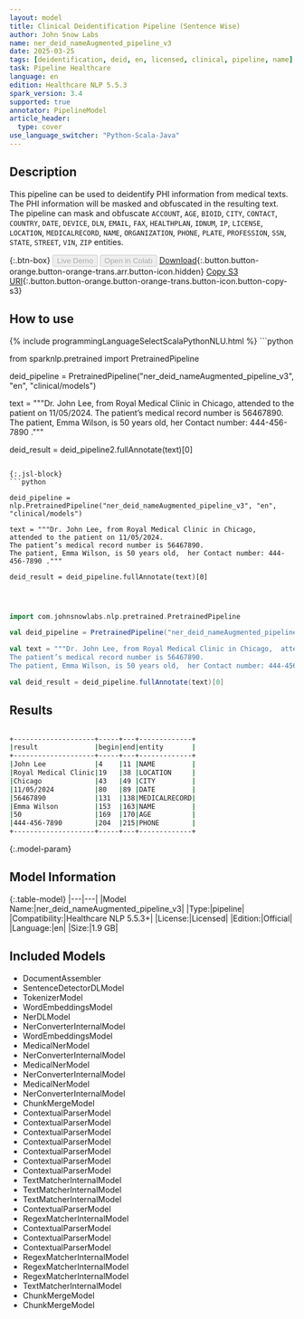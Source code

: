 ```yaml
---
layout: model
title: Clinical Deidentification Pipeline (Sentence Wise)
author: John Snow Labs
name: ner_deid_nameAugmented_pipeline_v3
date: 2025-03-25
tags: [deidentification, deid, en, licensed, clinical, pipeline, name]
task: Pipeline Healthcare
language: en
edition: Healthcare NLP 5.5.3
spark_version: 3.4
supported: true
annotator: PipelineModel
article_header:
  type: cover
use_language_switcher: "Python-Scala-Java"
---
```


## Description

This pipeline can be used to deidentify PHI information from medical texts. The PHI information will be masked and obfuscated in the resulting text.
The pipeline can mask and obfuscate `ACCOUNT`, `AGE`, `BIOID`, `CITY`, `CONTACT`, `COUNTRY`, `DATE`, `DEVICE`, `DLN`, `EMAIL`, `FAX`, `HEALTHPLAN`, `IDNUM`, `IP`, `LICENSE`,
`LOCATION`, `MEDICALRECORD`, `NAME`, `ORGANIZATION`, `PHONE`, `PLATE`, `PROFESSION`, `SSN`, `STATE`, `STREET`, `VIN`, `ZIP` entities.

{:.btn-box}
<button class="button button-orange" disabled>Live Demo</button>
<button class="button button-orange" disabled>Open in Colab</button>
[Download](https://s3.amazonaws.com/auxdata.johnsnowlabs.com/clinical/models/ner_deid_nameAugmented_pipeline_v3_en_5.5.3_3.4_1742879543250.zip){:.button.button-orange.button-orange-trans.arr.button-icon.hidden}
[Copy S3 URI](s3://auxdata.johnsnowlabs.com/clinical/models/ner_deid_nameAugmented_pipeline_v3_en_5.5.3_3.4_1742879543250.zip){:.button.button-orange.button-orange-trans.button-icon.button-copy-s3}

## How to use



<div class="tabs-box" markdown="1">
{% include programmingLanguageSelectScalaPythonNLU.html %}
```python

from sparknlp.pretrained import PretrainedPipeline

deid_pipeline = PretrainedPipeline("ner_deid_nameAugmented_pipeline_v3", "en", "clinical/models")

text = """Dr. John Lee, from Royal Medical Clinic in Chicago,  attended to the patient on 11/05/2024.
The patient’s medical record number is 56467890.
The patient, Emma Wilson, is 50 years old,  her Contact number: 444-456-7890 ."""

deid_result = deid_pipeline2.fullAnnotate(text)[0]


```

{:.jsl-block}
```python

deid_pipeline = nlp.PretrainedPipeline("ner_deid_nameAugmented_pipeline_v3", "en", "clinical/models")

text = """Dr. John Lee, from Royal Medical Clinic in Chicago,  attended to the patient on 11/05/2024.
The patient’s medical record number is 56467890.
The patient, Emma Wilson, is 50 years old,  her Contact number: 444-456-7890 ."""

deid_result = deid_pipeline.fullAnnotate(text)[0]



```
```scala

import com.johnsnowlabs.nlp.pretrained.PretrainedPipeline

val deid_pipeline = PretrainedPipeline("ner_deid_nameAugmented_pipeline_v3", "en", "clinical/models")

val text = """Dr. John Lee, from Royal Medical Clinic in Chicago,  attended to the patient on 11/05/2024.
The patient’s medical record number is 56467890.
The patient, Emma Wilson, is 50 years old,  her Contact number: 444-456-7890 ."""

val deid_result = deid_pipeline.fullAnnotate(text)[0]


```
</div>

## Results

```bash

+--------------------+-----+---+-------------+
|result              |begin|end|entity       |
+--------------------+-----+---+-------------+
|John Lee            |4    |11 |NAME         |
|Royal Medical Clinic|19   |38 |LOCATION     |
|Chicago             |43   |49 |CITY         |
|11/05/2024          |80   |89 |DATE         |
|56467890            |131  |138|MEDICALRECORD|
|Emma Wilson         |153  |163|NAME         |
|50                  |169  |170|AGE          |
|444-456-7890        |204  |215|PHONE        |
+--------------------+-----+---+-------------+

```

{:.model-param}
## Model Information

{:.table-model}
|---|---|
|Model Name:|ner_deid_nameAugmented_pipeline_v3|
|Type:|pipeline|
|Compatibility:|Healthcare NLP 5.5.3+|
|License:|Licensed|
|Edition:|Official|
|Language:|en|
|Size:|1.9 GB|

## Included Models

- DocumentAssembler
- SentenceDetectorDLModel
- TokenizerModel
- WordEmbeddingsModel
- NerDLModel
- NerConverterInternalModel
- WordEmbeddingsModel
- MedicalNerModel
- NerConverterInternalModel
- MedicalNerModel
- NerConverterInternalModel
- MedicalNerModel
- NerConverterInternalModel
- ChunkMergeModel
- ContextualParserModel
- ContextualParserModel
- ContextualParserModel
- ContextualParserModel
- ContextualParserModel
- ContextualParserModel
- ContextualParserModel
- TextMatcherInternalModel
- TextMatcherInternalModel
- TextMatcherInternalModel
- ContextualParserModel
- RegexMatcherInternalModel
- ContextualParserModel
- ContextualParserModel
- ContextualParserModel
- RegexMatcherInternalModel
- RegexMatcherInternalModel
- RegexMatcherInternalModel
- TextMatcherInternalModel
- ChunkMergeModel
- ChunkMergeModel
